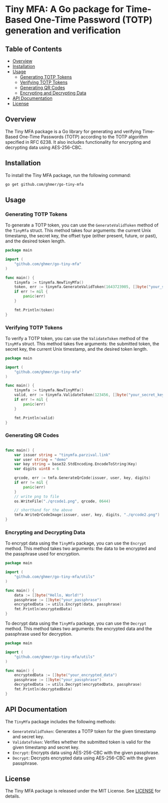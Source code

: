 # Tiny MFA: A Go package for Time-Based One-Time Password (TOTP) generation and verification

## Table of Contents

* [Overview](#overview)
* [Installation](#installation)
* [Usage](#usage)
  * [Generating TOTP Tokens](#generating-totp-tokens)
  * [Verifying TOTP Tokens](#verifying-totp-tokens)
  * [Generating QR Codes](#generating-qr-codes)
  * [Encrypting and Decrypting Data](#encrypting-and-decrypting-data)
* [API Documentation](#api-documentation)
* [License](#license)

## Overview

The Tiny MFA package is a Go library for generating and verifying Time-Based One-Time Passwords (TOTP) according to the TOTP algorithm specified in RFC 6238. It also includes functionality for encrypting and decrypting data using AES-256-CBC.

## Installation

To install the Tiny MFA package, run the following command:

```bash
go get github.com/ghmer/go-tiny-mfa
```

## Usage

### Generating TOTP Tokens

To generate a TOTP token, you can use the `GenerateValidToken` method of the `TinyMfa` struct. This method takes four arguments: the current Unix timestamp, the secret key, the offset type (either present, future, or past), and the desired token length.

```go
package main

import (
    "github.com/ghmer/go-tiny-mfa"
)

func main() {
    tinymfa := tinymfa.NewTinyMfa()
    token, err := tinymfa.GenerateValidToken(1643723905, []byte("your_secret_key"), tinymfa.Present, 6)
    if err != nil {
        panic(err)
    }

    fmt.Println(token)
}
```

### Verifying TOTP Tokens

To verify a TOTP token, you can use the `ValidateToken` method of the `TinyMfa` struct. This method takes five arguments: the submitted token, the secret key, the current Unix timestamp, and the desired token length.

```go
package main

import (
    "github.com/ghmer/go-tiny-mfa"
)

func main() {
    tinymfa := tinymfa.NewTinyMfa()
    valid, err := tinymfa.ValidateToken(123456, []byte("your_secret_key"), 1643723905, 6)
    if err != nil {
        panic(err)
    }

    fmt.Println(valid)
}
```

### Generating QR Codes

```go

func main() {
    var issuer string = "tinymfa.parzival.link"
    var user string = "demo"
    var key string = base32.StdEncoding.EncodeToString(Key)
    var digits uint8 = 6

    qrcode, err := tmfa.GenerateQrCode(issuer, user, key, digits)
    if err != nil {
        panic(err)
    }
    // write png to file
    os.WriteFile("./qrcode1.png", qrcode, 0644)

    // shorthand for the above
    tmfa.WriteQrCodeImage(issuer, user, key, digits, "./qrcode2.png")
}
```

### Encrypting and Decrypting Data

To encrypt data using the `TinyMfa` package, you can use the `Encrypt` method. This method takes two arguments: the data to be encrypted and the passphrase used for encryption.

```go
package main

import (
    "github.com/ghmer/go-tiny-mfa/utils"
)

func main() {
    data := []byte("Hello, World!")
    passphrase := []byte("your_passphrase")
    encryptedData := utils.Encrypt(data, passphrase)
    fmt.Println(encryptedData)
}
```

To decrypt data using the `TinyMfa` package, you can use the `Decrypt` method. This method takes two arguments: the encrypted data and the passphrase used for decryption.

```go
package main

import (
    "github.com/ghmer/go-tiny-mfa/utils"
)

func main() {
    encryptedData := []byte("your_encrypted_data")
    passphrase := []byte("your_passphrase")
    decryptedData := utils.Decrypt(encryptedData, passphrase)
    fmt.Println(decryptedData)
}
```

## API Documentation

The `TinyMfa` package includes the following methods:

* `GenerateValidToken`: Generates a TOTP token for the given timestamp and secret key.
* `ValidateToken`: Verifies whether the submitted token is valid for the given timestamp and secret key.
* `Encrypt`: Encrypts data using AES-256-CBC with the given passphrase.
* `Decrypt`: Decrypts encrypted data using AES-256-CBC with the given passphrase.

## License

The Tiny MFA package is released under the MIT License. See [LICENSE](LICENSE) for details.
